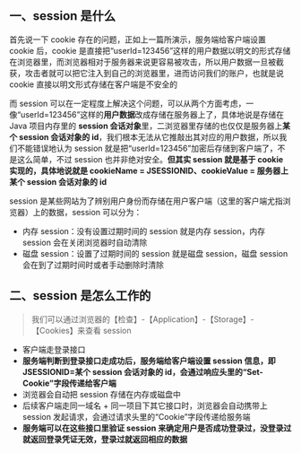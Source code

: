 ## 一、session 是什么

首先说一下 cookie 存在的问题，正如上一篇所演示，服务端给客户端设置 cookie 后，cookie 是直接把“userId=123456”这样的用户数据以明文的形式存储在浏览器里，而浏览器相对于服务器来说更容易被攻击，所以用户数据一旦被截获，攻击者就可以把它注入到自己的浏览器里，进而访问我们的账户，也就是说 cookie 直接以明文形式存储在客户端是不安全的

而 session 可以在一定程度上解决这个问题，可以从两个方面考虑，一像“userId=123456”这样的**用户数据**改成存储在服务器上了，具体地说是存储在 Java 项目内存里的 **session 会话对象**里，二浏览器里存储的也仅仅是服务器上**某个 session 会话对象的 id**，我们根本无法从它推敲出其对应的用户数据，所以我们不能错误地认为 session 就是把“userId=123456”加密后存储到客户端了，不是这么简单，不过 session 也并非绝对安全。**但其实 session 就是基于 cookie 实现的，具体地说就是 cookieName = JSESSIONID、cookieValue = 服务器上某个 session 会话对象的 id**

session 是某些网站为了辨别用户身份而存储在用户客户端（这里的客户端尤指浏览器）上的数据，session 可以分为：
* 内存 session：没有设置过期时间的 session 就是内存 session，内存 session 会在关闭浏览器时自动清除
* 磁盘 session：设置了过期时间的 session 就是磁盘 session，磁盘 session 会在到了过期时间时或者手动删除时清除

## 二、session 是怎么工作的

> 我们可以通过浏览器的【检查】-【Application】-【Storage】-【Cookies】来查看 session

* 客户端走登录接口
* **服务端判断到登录接口走成功后，服务端给客户端设置 session 信息，即 JSESSIONID=某个 session 会话对象的 id，会通过响应头里的“Set-Cookie”字段传递给客户端**
* 浏览器会自动把 session 存储在内存或磁盘中
* 后续客户端走同一域名 + 同一项目下其它接口时，浏览器会自动携带上 session 发起请求，会通过请求头里的“Cookie”字段传递给服务端
* **服务端可以在这些接口里验证 session 来确定用户是否成功登录过，没登录过就返回登录凭证无效，登录过就返回相应的数据**